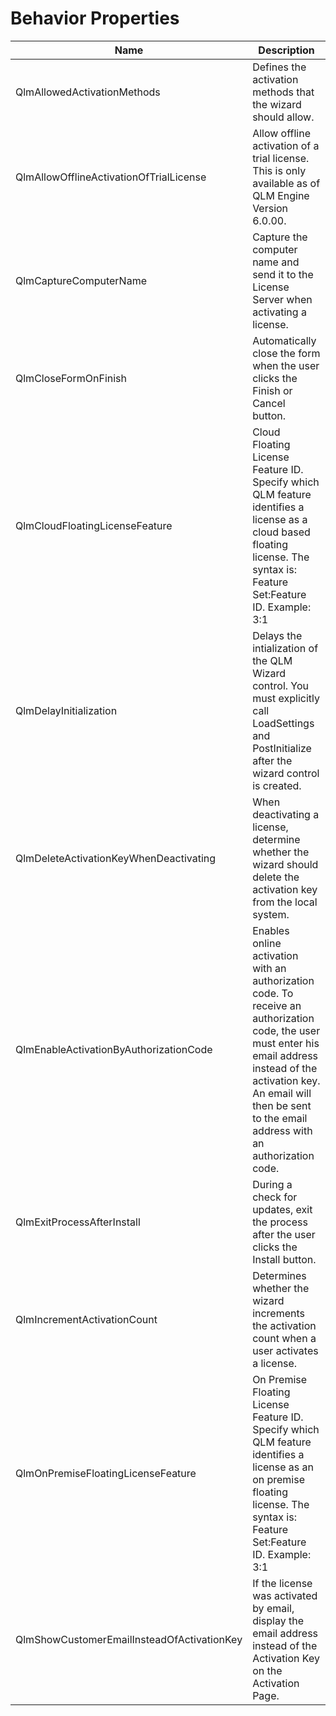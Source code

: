 # Behavior Properties

<table data-full-width="true"><thead><tr><th>Name</th><th>Description</th></tr></thead><tbody><tr><td>QlmAllowedActivationMethods</td><td>Defines the activation methods that the wizard should allow.</td></tr><tr><td>QlmAllowOfflineActivationOfTrialLicense</td><td>Allow offline activation of a trial license. This is only available as of QLM Engine Version 6.0.00.</td></tr><tr><td>QlmCaptureComputerName</td><td>Capture the computer name and send it to the License Server when activating a license.</td></tr><tr><td>QlmCloseFormOnFinish</td><td>Automatically close the form when the user clicks the Finish or Cancel button.</td></tr><tr><td>QlmCloudFloatingLicenseFeature</td><td>Cloud Floating License Feature ID. Specify which QLM feature identifies a license as a cloud based floating license. The syntax is: Feature Set:Feature ID. Example: 3:1</td></tr><tr><td>QlmDelayInitialization</td><td>Delays the intialization of the QLM Wizard control. You must explicitly call LoadSettings and PostInitialize after the wizard control is created.</td></tr><tr><td>QlmDeleteActivationKeyWhenDeactivating</td><td>When deactivating a license, determine whether the wizard should delete the activation key from the local system.</td></tr><tr><td>QlmEnableActivationByAuthorizationCode</td><td>Enables online activation with an authorization code. To receive an authorization code, the user must enter his email address instead of the activation key. An email will then be sent to the email address with an authorization code.</td></tr><tr><td>QlmExitProcessAfterInstall</td><td>During a check for updates, exit the process after the user clicks the Install button.</td></tr><tr><td>QlmIncrementActivationCount</td><td>Determines whether the wizard increments the activation count when a user activates a license.</td></tr><tr><td>QlmOnPremiseFloatingLicenseFeature</td><td>On Premise Floating License Feature ID. Specify which QLM feature identifies a license as an on premise floating license. The syntax is: Feature Set:Feature ID. Example: 3:1</td></tr><tr><td>QlmShowCustomerEmailInsteadOfActivationKey</td><td>If the license was activated by email, display the email address instead of the Activation Key on the Activation Page.</td></tr></tbody></table>
